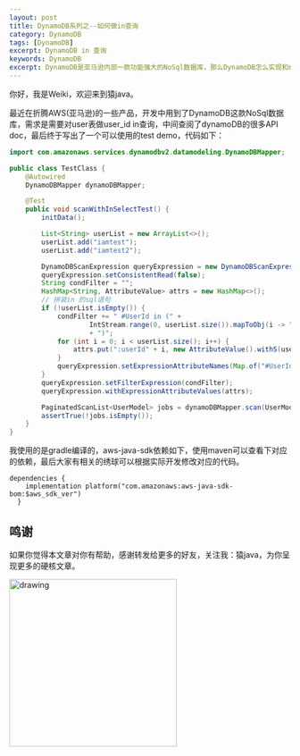 ```yaml
---
layout: post
title: DynamoDB系列之--如何做in查询
category: DynamoDB
tags: [DynamoDB]
excerpt: DynamoDB in 查询
keywords: DynamoDB
excerpt: DynamoDB是亚马逊内部一款功能强大的NoSql数据库，那么DynamoDB怎么实现和mysql一样的in查询呢？
---
```


你好，我是Weiki，欢迎来到猿java。

最近在折腾AWS(亚马逊)的一些产品，开发中用到了DynamoDB这款NoSql数据库，需求是需要对user表做user_id in查询，中间查阅了dynamoDB的很多API doc，最后终于写出了一个可以使用的test demo，代码如下：

```java
import com.amazonaws.services.dynamodbv2.datamodeling.DynamoDBMapper;

public class TestClass {
    @Autowired
    DynamoDBMapper dynamoDBMapper;

    @Test
    public void scanWithInSelectTest() {
        initData();

        List<String> userList = new ArrayList<>();
        userList.add("iamtest");
        userList.add("iamtest2");

        DynamoDBScanExpression queryExpression = new DynamoDBScanExpression();
        queryExpression.setConsistentRead(false);
        String condFilter = "";
        HashMap<String, AttributeValue> attrs = new HashMap<>();
        // 拼装in 的sql语句
        if (!userList.isEmpty()) {
            condFilter += " #UserId in (" +
                    IntStream.range(0, userList.size()).mapToObj(i -> ":userId" + i).collect(Collectors.joining(","))
                    + ")";
            for (int i = 0; i < userList.size(); i++) {
                attrs.put(":userId" + i, new AttributeValue().withS(userList.get(i)));
            }
            queryExpression.setExpressionAttributeNames(Map.of("#UserId", "UserId"));
        }
        queryExpression.setFilterExpression(condFilter);
        queryExpression.withExpressionAttributeValues(attrs);

        PaginatedScanList<UserModel> jobs = dynamoDBMapper.scan(UserModel.class, queryExpression);
        assertTrue(!jobs.isEmpty());
    }
}
```
我使用的是gradle编译的，aws-java-sdk依赖如下，使用maven可以查看下对应的依赖，最后大家有相关的绣球可以根据实际开发修改对应的代码。
```
dependencies {
    implementation platform("com.amazonaws:aws-java-sdk-bom:$aws_sdk_ver")
  }
```

## 鸣谢
如果你觉得本文章对你有帮助，感谢转发给更多的好友，关注我：猿java，为你呈现更多的硬核文章。

<img src="https://yuanjava.cn/assets/img/pub.jpg" alt="drawing" style="width:300px;"/>

